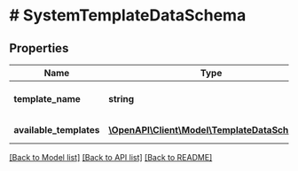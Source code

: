 # # SystemTemplateDataSchema

## Properties

Name | Type | Description | Notes
------------ | ------------- | ------------- | -------------
**template_name** | **string** | Name of the template |
**available_templates** | [**\OpenAPI\Client\Model\TemplateDataSchema[]**](TemplateDataSchema.md) | Array of templates |

[[Back to Model list]](../../README.md#models) [[Back to API list]](../../README.md#endpoints) [[Back to README]](../../README.md)
